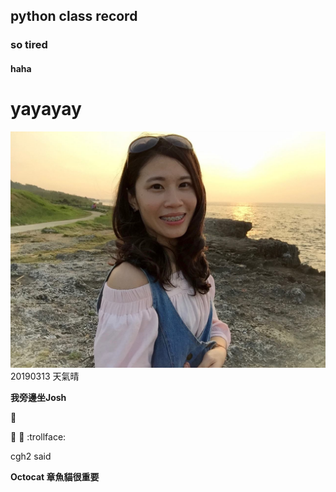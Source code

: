 ## python class record

### so tired

#### haha

# yayayay

![hey](14753954_1512743542075573_7893702453326808026_o.jpg)
20190313 天氣晴

**我旁邊坐Josh**


🗿

:shit:
:poop:
:trollface:

cgh2 said

**Octocat 章魚貓很重要**
